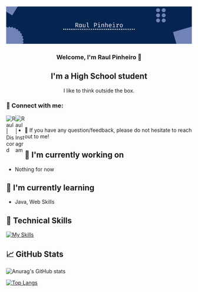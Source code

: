 <p align="center">
  <a href="https://github.com/raulp2007" target="_blank" rel="noreferrer"><img src="mybanner.png" alt="my banner"></a>
</p>

<h3 align="center">
Welcome, I'm Raul Pinheiro 👋
</h3>

<h2 align="center">
I'm a High School student
</h2> 

<p align="center">I like to think outside the box.</p>

### 🤝 Connect with me:

<a href="https://discord.com/users/493084892679372840"><img align="left" src="https://skillicons.dev/icons?i=discord" alt="Raul | Discord" width="25px"/></a>
<a href="https://instagram.com/_raul.tsilva"><img align="left" src="https://skillicons.dev/icons?i=instagram" alt="Raul | Instagram" width="25px"/></a>
</br>
- 💬 If you have any question/feedback, please do not hesitate to reach out to me!

## 🔭 I'm currently working on

- Nothing for now


## 🌱 I'm currently learning

- Java, Web Skills

## 💼 Technical Skills

[![My Skills](https://skillicons.dev/icons?i=linux,bash,git,python,java)](https://skillicons.dev)

## 📈 GitHub Stats 

![Anurag's GitHub stats](https://github-readme-stats.vercel.app/api?username=raulp2007&count_private=true&theme=prussian&show_icons=true)

[![Top Langs](https://github-readme-stats.vercel.app/api/top-langs/?username=raulp2007&theme=prussian&show_icons=true&layout=compact)](https://github.com/anuraghazra/github-readme-stats)
